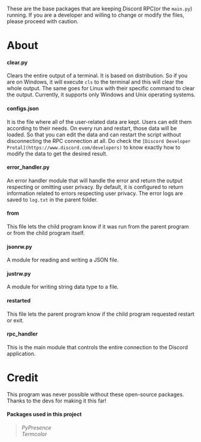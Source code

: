 These are the base packages that are keeping Discord RPC(or the `main.py`) running.
If you are a developer and willing to change or modify the files, please proceed with caution.



# About

#### clear.py
 Clears the entire output of a terminal. It is based on distribution. So if you are on Windows, it will execute `cls` to the terminal and this will clear the whole output. The same goes for Linux with their specific command to clear the output. Currently, it supports only Windows and Unix operating systems.

#### configs.json
 It is the file where all of the user-related data are kept. Users can edit them according to their needs. On every run and restart, those data will be loaded. So that you can edit the data and can restart the script without disconnecting the RPC connection at all. Do check the `[Discord Developer Protal](https://www.discord.com/developers)` to know exactly how to modify the data to get the desired result.

#### error_handler.py
 An error handler module that will handle the error and return the output respecting or omitting user privacy. By default, it is configured to return information related to errors respecting user privacy. The error logs are saved to `log.txt` in the parent folder.

#### from
 This file lets the child program know if it was run from the parent program or from the child program itself.

#### jsonrw.py
 A module for reading and writing a JSON file.

#### justrw.py
 A module for writing string data type to a file.

#### restarted
 This file lets the parent program know if the child program requested restart or exit.

#### rpc_handler
 This is the main module that controls the entire connection to the Discord application.



# Credit

This program was never possible without these open-source packages. Thanks to the devs for making it this far!

#### **Packages used in this project**
> *PyPresence*\
> *Termcolor*
